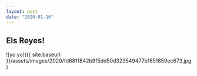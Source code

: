 ```yaml
---
layout: post
date: "2020-01-16"
---
```


## Els Reyes!

![yo yo]({{ site.baseurl }}/assets/images/2020/fd6811842b9f5dd50d323549477b1651859ec673.jpg)
